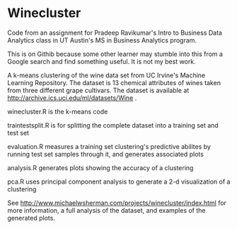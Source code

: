Winecluster
======

Code from an assignment for Pradeep Ravikumar's Intro to Business Data Analytics class in UT Austin's MS in Business Analytics program.

This is on Githib because some other learner may stumble into this from a Google search and find something useful. It is not my best work.

A k-means clustering of the wine data set from UC Irvine's Machine Learning Repository. The dataset is 13 chemical attributes of wines taken from three different grape cultivars. The dataset is available at http://archive.ics.uci.edu/ml/datasets/Wine .

winecluster.R is the k-means code

traintestsplit.R is for splitting the complete dataset into a training set and test set

evaluation.R measures a training set clustering's predictive abilites by running test set samples through it, and generates associated plots

analysis.R generates  plots showing the accuracy of a clustering

pca.R uses principal component analysis to generate a 2-d visualization of a clustering

See http://www.michaelwsherman.com/projects/winecluster/index.html for more information, a full analysis of the dataset, and examples of the generated plots.
